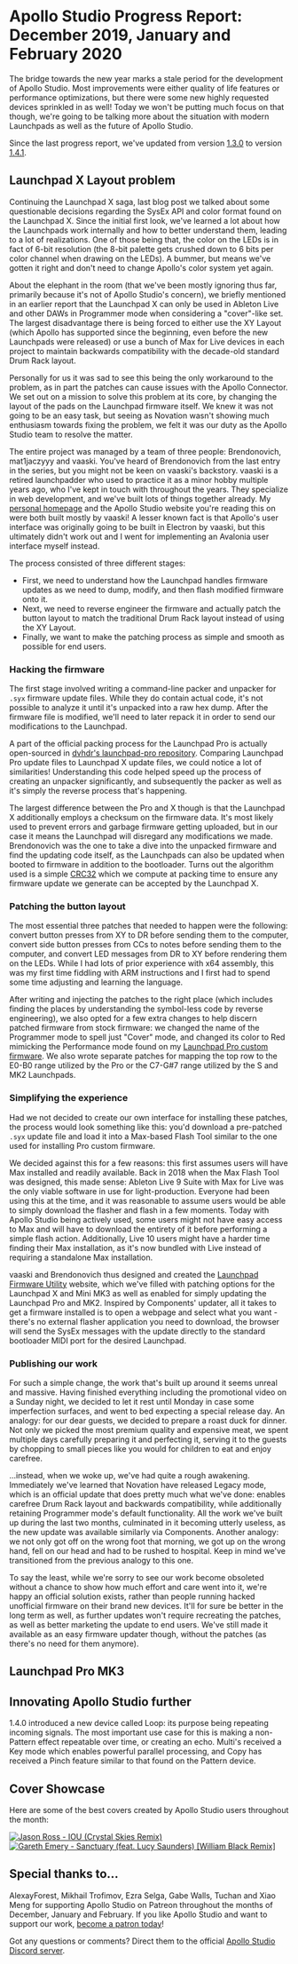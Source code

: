 # Apollo Studio Progress Report: December 2019, January and February 2020

The bridge towards the new year marks a stale period for the development of Apollo Studio. Most improvements were either quality of life features or performance optimizations, but there were some new highly requested devices sprinkled in as well! Today we won't be putting much focus on that though, we're going to be talking more about the situation with modern Launchpads as well as the future of Apollo Studio.

Since the last progress report, we've updated from version [1.3.0](https://github.com/mat1jaczyyy/apollo-studio/releases/tag/1.3.0) to version [1.4.1](https://github.com/mat1jaczyyy/apollo-studio/releases/tag/1.4.1).

## Launchpad X Layout problem

Continuing the Launchpad X saga, last blog post we talked about some questionable decisions regarding the SysEx API and color format found on the Launchpad X. Since the initial first look, we've learned a lot about how the Launchpads work internally and how to better understand them, leading to a lot of realizations. One of those being that, the color on the LEDs is in fact of 6-bit resolution (the 8-bit palette gets crushed down to 6 bits per color channel when drawing on the LEDs). A bummer, but means we've gotten it right and don't need to change Apollo's color system yet again.

About the elephant in the room (that we've been mostly ignoring thus far, primarily because it's not of Apollo Studio's concern), we briefly mentioned in an earlier report that the Launchpad X can only be used in Ableton Live and other DAWs in Programmer mode when considering a "cover"-like set. The largest disadvantage there is being forced to either use the XY Layout (which Apollo has supported since the beginning, even before the new Launchpads were released) or use a bunch of Max for Live devices in each project to maintain backwards compatibility with the decade-old standard Drum Rack layout.

Personally for us it was sad to see this being the only workaround to the problem, as in part the patches can cause issues with the Apollo Connector. We set out on a mission to solve this problem at its core, by changing the layout of the pads on the Launchpad firmware itself. We knew it was not going to be an easy task, but seeing as Novation wasn't showing much enthusiasm towards fixing the problem, we felt it was our duty as the Apollo Studio team to resolve the matter.

The entire project was managed by a team of three people: Brendonovich, mat1jaczyyy and vaaski. You've heard of Brendonovich from the last entry in the series, but you might not be keen on vaaski's backstory. vaaski is a retired launchpadder who used to practice it as a minor hobby multiple years ago, who I've kept in touch with throughout the years. They specialize in web development, and we've built lots of things together already. My [personal homepage](https://mat1jaczyyy.com) and the Apollo Studio website you're reading this on were both built mostly by vaaski! A lesser known fact is that Apollo's user interface was originally going to be built in Electron by vaaski, but this ultimately didn't work out and I went for implementing an Avalonia user interface myself instead.

The process consisted of three different stages:
* First, we need to understand how the Launchpad handles firmware updates as we need to dump, modify, and then flash modified firmware onto it.
* Next, we need to reverse engineer the firmware and actually patch the button layout to match the traditional Drum Rack layout instead of using the XY Layout.
* Finally, we want to make the patching process as simple and smooth as possible for end users.

### Hacking the firmware

The first stage involved writing a command-line packer and unpacker for `.syx` firmware update files. While they do contain actual code, it's not possible to analyze it until it's unpacked into a raw hex dump. After the firmware file is modified, we'll need to later repack it in order to send our modifications to the Launchpad.

A part of the official packing process for the Launchpad Pro is actually open-sourced in [dvhdr's launchpad-pro repository](https://github.com/dvhdr/launchpad-pro/blob/master/tools/hextosyx.cpp). Comparing Launchpad Pro update files to Launchpad X update files, we could notice a lot of similarities! Understanding this code helped speed up the process of creating an unpacker significantly, and subsequently the packer as well as it's simply the reverse process that's happening.

The largest difference between the Pro and X though is that the Launchpad X additionally employs a checksum on the firmware data. It's most likely used to prevent errors and garbage firmware getting uploaded, but in our case it means the Launchpad will disregard any modifications we made. Brendonovich was the one to take a dive into the unpacked firmware and find the updating code itself, as the Launchpads can also be updated when booted to firmware in addition to the bootloader. Turns out the algorithm used is a simple [CRC32](https://github.com/mat1jaczyyy/LP-Firmware-Utility/blob/f90754c4e3179af842c7db35f3a95ceda3e25290/tools/common/common.cpp#L39) which we compute at packing time to ensure any firmware update we generate can be accepted by the Launchpad X.

### Patching the button layout

The most essential three patches that needed to happen were the following: convert button presses from XY to DR before sending them to the computer, convert side button presses from CCs to notes before sending them to the computer, and convert LED messages from DR to XY before rendering them on the LEDs. While I had lots of prior experience with x64 assembly, this was my first time fiddling with ARM instructions and I first had to spend some time adjusting and learning the language.

After writing and injecting the patches to the right place (which includes finding the places by understanding the symbol-less code by reverse engineering), we also opted for a few extra changes to help discern patched firmware from stock firmware: we changed the name of the Programmer mode to spell just "Cover" mode, and changed its color to Red mimicking the Performance mode found on my [Launchpad Pro custom firmware](https://github.com/mat1jaczyyy/lpp-performance-cfw#performance-mode). We also wrote separate patches for mapping the top row to the E0-B0 range utilized by the Pro or the C7-G#7 range utilized by the S and MK2 Launchpads.

### Simplifying the experience

Had we not decided to create our own interface for installing these patches, the process would look something like this: you'd download a pre-patched `.syx` update file and load it into a Max-based Flash Tool similar to the one used for installing Pro custom firmware.

We decided against this for a few reasons: this first assumes users will have Max installed and readily available. Back in 2018 when the Max Flash Tool was designed, this made sense: Ableton Live 9 Suite with Max for Live was the only viable software in use for light-production. Everyone had been using this at the time, and it was reasonable to assume users would be able to simply download the flasher and flash in a few moments. Today with Apollo Studio being actively used, some users might not have easy access to Max and will have to download the entirety of it before performing a simple flash action. Additionally, Live 10 users might have a harder time finding their Max installation, as it's now bundled with Live instead of requiring a standalone Max installation.

vaaski and Brendonovich thus designed and created the [Launchpad Firmware Utility](https://fw.mat1jaczyyy.com/) website, which we've filled with patching options for the Launchpad X and Mini MK3 as well as enabled for simply updating the Launchpad Pro and MK2. Inspired by Components' updater, all it takes to get a firmware installed is to open a webpage and select what you want - there's no external flasher application you need to download, the browser will send the SysEx messages with the update directly to the standard bootloader MIDI port for the desired Launchpad.

### Publishing our work

For such a simple change, the work that's built up around it seems unreal and massive. Having finished everything including the promotional video on a Sunday night, we decided to let it rest until Monday in case some imperfection surfaces, and went to bed expecting a special release day. An analogy: for our dear guests, we decided to prepare a roast duck for dinner. Not only we picked the most premium quality and expensive meat, we spent multiple days carefully preparing it and perfecting it, serving it to the guests by chopping to small pieces like you would for children to eat and enjoy carefree.

...instead, when we woke up, we've had quite a rough awakening. Immediately we've learned that Novation have released Legacy mode, which is an official update that does pretty much what we've done: enables carefree Drum Rack layout and backwards compatibility, while additionally retaining Programmer mode's default functionality. All the work we've built up during the last two months, culminated in it becoming utterly useless, as the new update was available similarly via Components. Another analogy: we not only got off on the wrong foot that morning, we got up on the wrong hand, fell on our head and had to be rushed to hospital. Keep in mind we've transitioned from the previous analogy to this one.

To say the least, while we're sorry to see our work become obsoleted without a chance to show how much effort and care went into it, we're happy an official solution exists, rather than people running hacked unofficial firmware on their brand new devices. It'll for sure be better in the long term as well, as further updates won't require recreating the patches, as well as better marketing the update to end users. We've still made it available as an easy firmware updater though, without the patches (as there's no need for them anymore).

## Launchpad Pro MK3

## Innovating Apollo Studio further

1.4.0 introduced a new device called Loop: its purpose being repeating incoming signals. The most important use case for this is  making a non-Pattern effect repeatable over time, or creating an echo. Multi's received a Key mode which enables powerful parallel processing, and Copy has received a Pinch feature similar to that found on the Pattern device.

## Cover Showcase

Here are some of the best covers created by Apollo Studio users throughout the month: 

[![Jason Ross - IOU (Crystal Skies Remix)](http://img.youtube.com/vi/T4-qurdZ6yE/mqdefault.jpg)](http://www.youtube.com/watch?v=T4-qurdZ6yE "Jason Ross - IOU (Crystal Skies Remix)") [![Gareth Emery - Sanctuary (feat. Lucy Saunders) [William Black Remix]](http://img.youtube.com/vi/10Y41LpDaKo/mqdefault.jpg)](http://www.youtube.com/watch?v=10Y41LpDaKo "Gareth Emery - Sanctuary (feat. Lucy Saunders) [William Black Remix]")

## Special thanks to...

AlexayForest, Mikhail Trofimov, Ezra Selga, Gabe Walls, Tuchan and Xiao Meng for supporting Apollo Studio on Patreon throughout the months of December, January and February. If you like Apollo Studio and want to support our work, [become a patron today](https://www.patreon.com/mat1jaczyyy)!

Got any questions or comments? Direct them to the official [Apollo Studio Discord server](https://discord.gg/2ZSHYHA).
